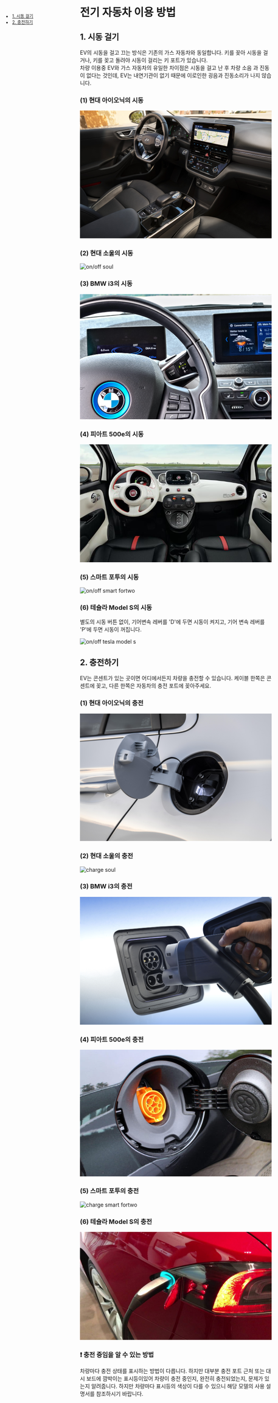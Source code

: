 <ui style="position:fixed;left: 3em; top:10em; font-size: 0.8em;">
    <li><a href = "#usage_on"><bold>1. 시동 걸기</bold></a></li>
    <li><a href = "#usage_charge"><bold>2. 충전하기 </bold></a></li>
</ui>

# 전기 자동차 이용 방법

<p id = "usage_on"></p>

## 1. 시동 걸기
EV의 시동을 걸고 끄는 방식은 기존의 가스 자동차와 동일합니다. 키를 꽂아 시동을 걸거나, 키를 꽂고 돌려야 시동이 걸리는 키 포트가 있습니다. <br>
차량 이용중 EV와 가스 자동차의 유일한 차이점은 시동을 걸고 난 후 차량 소음 과 진동이 없다는 것인데, EV는 내연기관이 없기 때문에 이로인한 굉음과 진동소리가 나지 않습니다.

### (1) 현대 아이오닉의 시동

![on/off ioniq](assets/img/faq_onoff_ioniq.jpg)

### (2) 현대 소울의 시동

![on/off soul](aassets/img/faq_onoff_soul.jpg)

### (3) BMW i3의 시동

![on/off bmw i3](assets/img/faq_onoff_bmw.jpg)

### (4) 피아트 500e의 시동

![on/off fiat 500e](assets/img/faq_onoff_fiat500.jpg)

### (5) 스마트 포투의 시동

![on/off smart fortwo](assets/img/faq_onoff_smartfortwo.jpg)

### (6) 테슬라 Model S의 시동
별도의 시동 버튼 없이, 기어변속 레버를 'D'에 두면 시동이 켜지고, 기어 변속 레버를 'P'에 두면 시동이 꺼집니다. 

![on/off tesla model s](assets/img/faq_onoff_tesla.jpg)


<p id = "usage_charge"></p>

## 2. 충전하기
EV는 콘센트가 있는 곳이면 어디에서든지 차량을 충전할 수 있습니다. 
케이블 한쪽은 콘센트에 꽂고, 다른 한쪽은 자동차의 충전 포트에 꽂아주세요. 

### (1) 현대 아이오닉의 충전

![charge ioniq](assets/img/faq_charge_ioniq.jpg)

### (2) 현대 소울의 충전

![charge soul](assets/img/faq_charge_soul.jpg)

### (3) BMW i3의 충전

![charge bmw i3](assets/img/faq_charge_bmw.jpg)

### (4) 피아트 500e의 충전

![charge fiat500e](assets/img/faq_charge_fiat.jpg)

### (5) 스마트 포투의 충전

![charge smart fortwo](assets/img/faq_charge_fortwo.jpg)

### (6) 테슬라 Model S의 충전

![charge tesla model s](assets/img/faq_charge_tesla.jpg)

### ❗ 충전 중임을 알 수 있는 방법
차량마다 충전 상태를 표시하는 방법이 다릅니다. 하지만 대부분 충전 포트 근처 또는 대시 보드에 깜박이는 표시등이있어 차량이 충전 중인지, 완전히 충전되었는지, 문제가 있는지 알려줍니다. 
하지만 차량마다 표시등의 색상이 다를 수 있으니 해당 모델의 사용 설명서를 참조하시기 바랍니다. 

